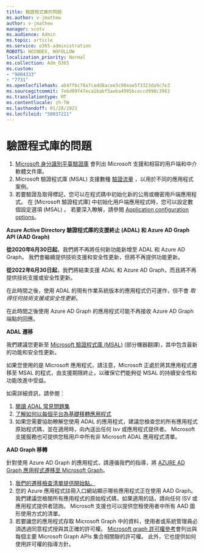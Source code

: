 ```yaml
---
title: 驗證程式庫的問題
ms.author: v-jmathew
author: v-jmathew
manager: scotv
ms.audience: Admin
ms.topic: article
ms.service: o365-administration
ROBOTS: NOINDEX, NOFOLLOW
localization_priority: Normal
ms.collection: Adm_O365
ms.custom:
- "9004333"
- "7731"
ms.openlocfilehash: ab4ffbc78a7cadd8acee3c98eaa5f3323da9c7e3
ms.sourcegitcommit: 7e6d89f47eca1babf5aeba4995bceccd990c3963
ms.translationtype: MT
ms.contentlocale: zh-TW
ms.lasthandoff: 01/28/2021
ms.locfileid: "50037211"
---
```

# <a name="issues-with-authentication-libraries"></a>驗證程式庫的問題

1. [Microsoft 身分識別平臺驗證庫](https://docs.microsoft.com/azure/active-directory/develop/reference-v2-libraries) 會列出 Microsoft 支援和相容的用戶端和中介軟體文件庫。
2. Microsoft 驗證程式庫 (MSAL) 支援數種 [驗證流量](https://docs.microsoft.com/azure/active-directory/develop/msal-authentication-flows) ，以用於不同的應用程式案例。
3. 若要驗證及取得標記，您可以在程式碼中初始化新的公用或機密用戶端應用程式。 在 [Microsoft 驗證程式庫] 中初始化用戶端應用程式時，您可以設定數個設定選項 (MSAL) 。 若要深入瞭解，請參閱 [Application configuration options](https://docs.microsoft.com/azure/active-directory/develop/msal-client-application-configuration)。

**Azure Active Directory 驗證程式庫的支援終止 (ADAL) 和 Azure AD Graph API (AAD Graph)**

**從2020年6月30日起**，我們將不再將任何新功能新增至 ADAL 和 Azure AD Graph。 我們會繼續提供技術支援和安全性更新，但將不再提供功能更新。

**從2022年6月30日起**，我們將結束支援 ADAL 和 Azure AD Graph，而且將不再提供技術支援或安全性更新。

在此時間之後，使用 ADAL 的現有作業系統版本的應用程式仍可運作，但不會 *取得任何技術支援或安全性更新*。

在此時間之後使用 Azure AD Graph 的應用程式可能不再接收 Azure AD Graph 端點的回應。

**ADAL 遷移**

我們建議您更新至 [Microsoft 驗證程式庫 (MSAL)](https://docs.microsoft.com/azure/active-directory/develop/v2-overview) (部分機器翻譯)，其中包含最新的功能和安全性更新。

如果您使用的是 Microsoft 應用程式，請注意，Microsoft 正處於將其應用程式遷移至 MSAL 的程式，由支援期限終止，以確保它們能夠從 MSAL 的持續安全性和功能改進中受益。

如需詳細資訊，請參閱：

1. [閱讀 ADAL 常見問題集](https://docs.microsoft.com/azure/active-directory/develop/msal-migration#frequently-asked-questions-faq)
2. [了解如何以每個平台為基礎移轉應用程式](https://docs.microsoft.com/azure/active-directory/develop/msal-migration#frequently-asked-questions-faq)
3. 如果您需要協助瞭解您使用 ADAL 的應用程式，建議您檢查您的所有應用程式原始程式碼，並在適用時，向內送出任何 Isv 或應用程式提供者。 Microsoft 支援服務也可提供您租用戶中所有非 Microsoft ADAL 應用程式清單。

**AAD Graph 移轉**

針對使用 Azure AD Graph 的應用程式，請遵循我們的指導，將 [AZURE AD Graph 應用程式遷移至 Microsoft Graph](https://docs.microsoft.com/graph/migrate-azure-ad-graph-overview)。

1. [我們的遷移檢查清單提供開始點。](https://docs.microsoft.com/graph/migrate-azure-ad-graph-planning-checklist)
2. 您的 Azure 應用程式註冊入口網站顯示哪些應用程式正在使用 AAD Graph。 我們建議您檢閱所有應用程式的原始程式碼，如果適用的話，請向任何 ISV 或應用程式提供者諮詢。 Microsoft 支援也可以提供您租使用者中所有 AAD 圖形使用方式的清單。
3. 若要讓您的應用程式存取 Microsoft Graph 中的資料，使用者或系統管理員必須透過同意程式授與其正確的許可權。 [Microsoft graph 許可權參考](https://docs.microsoft.com/graph/permissions-reference)會列出與每個主要 Microsoft Graph APIs 集合相關聯的許可權。 此外，它也提供如何使用許可權的指導方針。
